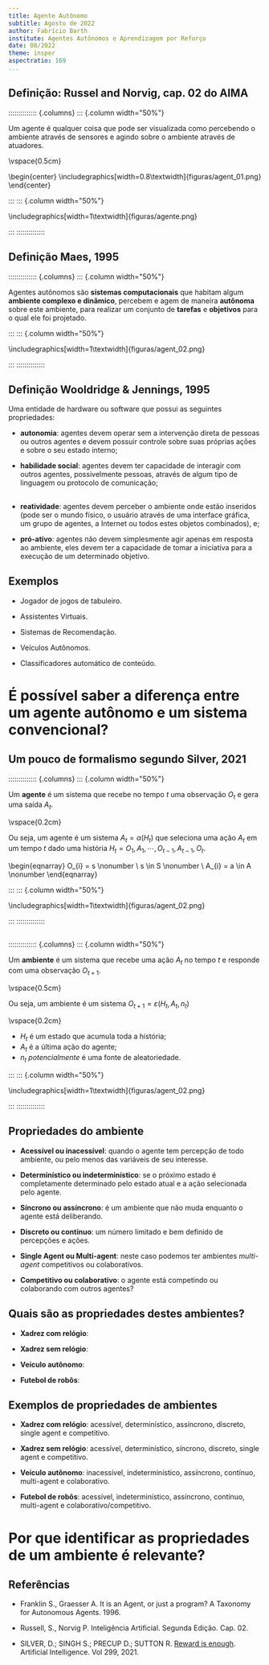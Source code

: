 ```yaml
---
title: Agente Autônomo
subtitle: Agosto de 2022
author: Fabrício Barth 
institute: Agentes Autônomos e Aprendizagem por Reforço
date: 08/2022
theme: insper
aspectratio: 169
...
```


## Definição: Russel and Norvig, cap. 02 do AIMA

:::::::::::::: {.columns}
::: {.column width="50%"}

Um agente é qualquer coisa que pode ser visualizada como percebendo o ambiente através de sensores e agindo sobre o ambiente através de atuadores.

\vspace{0.5cm}

\begin{center}
\includegraphics[width=0.8\textwidth]{figuras/agent_01.png}
\end{center}

:::
::: {.column width="50%"}

\includegraphics[width=1\textwidth]{figuras/agente.png}

:::
::::::::::::::

## Definição Maes, 1995

:::::::::::::: {.columns}
::: {.column width="50%"}

Agentes autônomos são **sistemas computacionais** que habitam algum **ambiente complexo e dinâmico**, percebem e agem de maneira **autônoma** sobre este ambiente, para realizar um conjunto de **tarefas** e **objetivos** para o qual ele foi projetado.

:::
::: {.column width="50%"}

\includegraphics[width=1\textwidth]{figuras/agent_02.png}

:::
::::::::::::::

## Definição Wooldridge & Jennings, 1995

Uma entidade de hardware ou software que possui as seguintes propriedades:

* **autonomia**: agentes devem operar sem a intervenção direta de pessoas ou outros agentes e devem possuir controle sobre suas próprias ações e sobre o seu estado interno;

* **habilidade social**: agentes devem ter capacidade de interagir com outros agentes, possivelmente pessoas, através de algum tipo de linguagem ou protocolo de comunicação;

##

* **reatividade**: agentes devem perceber o ambiente onde estão inseridos (pode ser o mundo físico, o usuário através de uma interface gráfica, um grupo de agentes, a Internet ou todos estes objetos combinados), e;

* **pró-ativo**: agentes não devem simplesmente agir apenas em resposta ao ambiente, eles devem ter a capacidade de tomar a iniciativa para a execução de um determinado objetivo.

## Exemplos

* Jogador de jogos de tabuleiro.

* Assistentes Virtuais.

* Sistemas de Recomendação.

* Veículos Autônomos. 

* Classificadores automático de conteúdo. 

# É possível saber a diferença entre um agente autônomo e um sistema convencional?

## Um pouco de formalismo segundo Silver, 2021

:::::::::::::: {.columns}
::: {.column width="50%"}

Um **agente** é um sistema que recebe no tempo $t$ uma observação $O_{t}$ e gera uma saída 
$A_{t}$. 

\vspace{0.2cm}

Ou seja, um agente é um sistema $A_{t} = \alpha(H_{t})$ que seleciona uma ação $A_{t}$ em um tempo $t$ dado uma história $H_{t} = O_{1},A_{1}, \cdots, O_{t-1},A_{t-1},O_{t}$. 

\begin{eqnarray}
O_{i} = s \nonumber \\ 
s \in S \nonumber \\ 
A_{i} = a \in A \nonumber
\end{eqnarray}

:::
::: {.column width="50%"}

\includegraphics[width=1\textwidth]{figuras/agent_02.png}

:::
::::::::::::::

##

:::::::::::::: {.columns}
::: {.column width="50%"}

Um **ambiente** é um sistema que recebe uma ação $A_{t}$ no tempo $t$ e responde com
uma observação $O_{t+1}$.

\vspace{0.5cm}

Ou seja, um ambiente é um sistema $O_{t+1} = \varepsilon(H_{t}, A_{t}, n_{t})$

\vspace{0.2cm}

* $H_{t}$ é um estado que acumula toda a história;
* $A_{t}$ é a última ação do agente;
* $n_{t}$ *potencialmente* é uma fonte de aleatoriedade. 

:::
::: {.column width="50%"}

\includegraphics[width=1\textwidth]{figuras/agent_02.png}

:::
::::::::::::::

## Propriedades do ambiente

* **Acessível ou inacessível**: quando o agente tem percepção de todo ambiente, ou pelo menos das variáveis de seu interesse.

* **Determinístico ou indeterminístico**: se o próximo estado é completamente determinado pelo estado atual e a ação selecionada pelo agente.

* **Síncrono ou assíncrono**: é um ambiente que não muda enquanto o agente está deliberando.

* **Discreto ou contínuo**: um número limitado e bem definido de percepções e ações.

* **Single Agent ou Multi-agent**: neste caso podemos ter ambientes *multi-agent* competitivos ou colaborativos. 

* **Competitivo ou colaborativo**: o agente está competindo ou colaborando com outros agentes?

## Quais são as propriedades destes ambientes?

* **Xadrez com relógio**: 

* **Xadrez sem relógio**: 

* **Veículo autônomo**: 

* **Futebol de robôs**: 

## Exemplos de propriedades de ambientes

* **Xadrez com relógio**: acessível, determinístico, assíncrono, discreto, single agent e competitivo.

* **Xadrez sem relógio**: acessível, determinístico, síncrono, discreto, single agent e competitivo.

* **Veículo autônomo**: inacessível, indeterminístico, assíncrono, contínuo, multi-agent e colaborativo. 

* **Futebol de robôs**: acessível, indeterminístico, assíncrono, contínuo, multi-agent e colaborativo/competitivo. 

# Por que identificar as propriedades de um ambiente é relevante?

## Referências

* Franklin S., Graesser A. It is an Agent, or just a program? A Taxonomy for Autonomous Agents. 1996.

* Russell, S., Norvig P. Inteligência Artificial. Segunda Edição. Cap. 02.

* SILVER, D.; SINGH S.; PRECUP D.; SUTTON R. [Reward is enough](https://doi.org/10.1016/j.artint.2021.103535). Artificial Intelligence. Vol 299, 2021.
